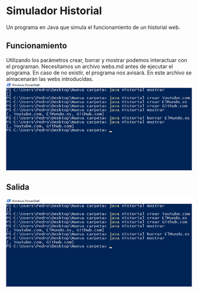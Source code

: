 # Simulador Historial
Un programa en Java que simula el funcionamiento de un historial web.
## Funcionamiento
Utilizando los parámetros crear, borrar y mostrar podemos interactuar con el programan.
Necesitamos un archivo webs.md antes de ejecutar el programa. En caso de no existir, el programa nos avisará. En este archivo se almacenarán las webs introducidas.
![programa](https://github.com/torrespedrob/Simulador_Historial/blob/master/captura_programa.png)
## Salida
![webs](https://github.com/torrespedrob/Simulador_Historial/blob/master/captura_programa.png)
